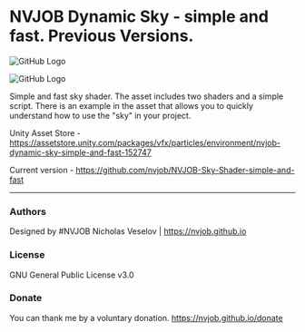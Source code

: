 # NVJOB Dynamic Sky - simple and fast. Previous Versions.

![GitHub Logo](https://github.com/nvjob/NVJOB-Sky-Shader-simple-and-fast/blob/master/Images/Dynamic%20Sky%202.png)

![GitHub Logo](https://github.com/nvjob/NVJOB-Sky-Shader-simple-and-fast/blob/master/Images/Dynamic%20Sky%201.png)

Simple and fast sky shader. The asset includes two shaders and a simple script.
There is an example in the asset that allows you to quickly understand how to use the "sky" in your project.

Unity Asset Store - https://assetstore.unity.com/packages/vfx/particles/environment/nvjob-dynamic-sky-simple-and-fast-152747

Current version - https://github.com/nvjob/NVJOB-Sky-Shader-simple-and-fast

-------------------------------------------------------------------

### Authors
Designed by #NVJOB Nicholas Veselov | https://nvjob.github.io

### License
GNU General Public License v3.0

### Donate
You can thank me by a voluntary donation. https://nvjob.github.io/donate
